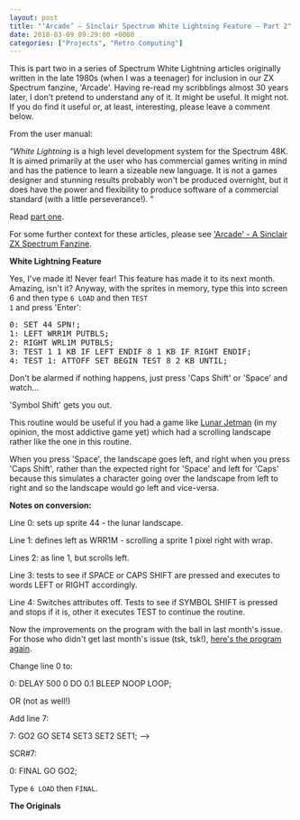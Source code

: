 ```yaml
---
layout: post
title: "‘Arcade’ – Sinclair Spectrum White Lightning Feature – Part 2"
date: 2018-03-09 09:29:00 +0000
categories: ["Projects", "Retro Computing"]
---
```


This is part two in a series of Spectrum White Lightning articles originally written in the late 1980s (when I was a teenager) for inclusion in our ZX Spectrum fanzine, 'Arcade'. Having re-read my scribblings almost 30 years later, I don't pretend to understand any of it. It might be useful. It might not. If you do find it useful or, at least, interesting, please leave a comment below.

From the user manual:

*"White Lightning* is a high level development system for the Spectrum 48K. It is aimed primarily at the user who has commercial games writing in mind and has the patience to learn a sizeable new language. It is not a games designer and stunning results probably won't be produced overnight, but it does have the power and flexibility to produce software of a commercial standard (with a little perseverance!). "

<p>Read <a href="{{ site.baseurl }}/arcade-sinclair-spectrum-white-lightning-feature-part-1/">part one</a>.</p>

<p>For some further context for these articles, please see <a href="{{ site.baseurl }}/arcade-a-sinclair-zx-spectrum-fanzine/">'Arcade' - A Sinclair ZX Spectrum Fanzine</a>.</p>

**White Lightning Feature**

Yes, I've made it! Never fear! This feature has made it to its next month. Amazing, isn't it? Anyway, with the sprites in memory, type this into screen 6 and then type <code>6 LOAD</code> and then <code>TEST 1</code> and press 'Enter':

<pre>0: SET 44 SPN!;<br>1: LEFT WRR1M PUTBLS;<br>2: RIGHT WRL1M PUTBLS;<br>3: TEST 1 1 KB IF LEFT ENDIF 8 1 KB IF RIGHT ENDIF;<br>4: TEST 1: ATTOFF SET BEGIN TEST 8 2 KB UNTIL;</pre>

Don't be alarmed if nothing happens, just press 'Caps Shift' or 'Space' and watch...

'Symbol Shift' gets you out.

<p>This routine would be useful if you had a game like <a href="http://www.worldofspectrum.org/infoseekid.cgi?id=0009372">Lunar Jetman</a> (in my opinion, the most addictive game yet) which had a scrolling landscape rather like the one in this routine.</p>

When you press 'Space', the landscape goes left, and right when you press 'Caps Shift', rather than the expected right for 'Space' and left for 'Caps' because this simulates a character going over the landscape from left to right and so the landscape would go left and vice-versa.

**Notes on conversion:**

Line 0: sets up sprite 44 - the lunar landscape.

Line 1: defines left as WRR1M - scrolling a sprite 1 pixel right with wrap.

Lines 2: as line 1, but scrolls left.

Line 3: tests to see if SPACE or CAPS SHIFT are pressed and executes to words LEFT or RIGHT accordingly.

Line 4: Switches attributes off. Tests to see if SYMBOL SHIFT is pressed and stops if it is, other it executes TEST to continue the routine.

<p>Now the improvements on the program with the ball in last month's issue. For those who didn't get last month's issue (tsk, tsk!), <a href="http://www.circleseven.co.uk/2018/03/09/arcade-spectrum-white-lightning-feature-part-1/">here's the program again</a>.</p>

Change line 0 to:

0: DELAY 500 0 DO 0.1 BLEEP NOOP LOOP;

OR (not as well!)

Add line 7:

7: GO2 GO SET4 SET3 SET2 SET1; --&gt;

SCR#7:

0: FINAL GO GO2;

Type <code>6 LOAD</code> then <code>FINAL</code>.

**The Originals**

<figure><figure><a href="{{ site.baseurl }}/wp-content/uploads/2022/12/IMG_2232-e1520612840652-scaled.jpg"><img src="https://www.circleseven.co.uk/wp-content/uploads/2022/12/IMG_2232-e1520612840652-scaled.jpg" alt="" style="border-radius:6px"/ loading="lazy"></a></figure>

<figure><a href="{{ site.baseurl }}/wp-content/uploads/2022/12/IMG_2233-e1520612866457-scaled.jpg"><img src="https://www.circleseven.co.uk/wp-content/uploads/2022/12/IMG_2233-e1520612866457-225x300.jpg" alt="" style="border-radius:6px"/ loading="lazy"></a></figure>
</figure>
